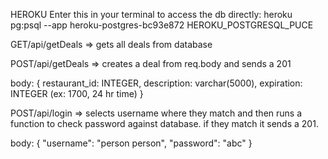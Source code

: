 HEROKU
Enter this in your terminal to access the db directly:
heroku pg:psql --app heroku-postgres-bc93e872 HEROKU_POSTGRESQL_PUCE

GET/api/getDeals => gets all deals from database

POST/api/getDeals => creates a deal from req.body and sends a 201

body: {
	restaurant_id: INTEGER,
  	description: varchar(5000),
  	expiration: INTEGER (ex: 1700, 24 hr time)
	}

POST/api/login => selects username where they match and then runs a function to check password against database. if they match it sends a 201.

body: {
	"username": "person person",
	"password": "abc"
	}
